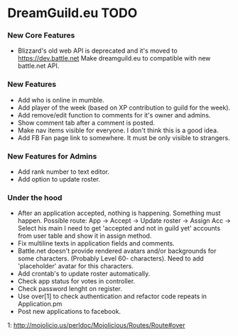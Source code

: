# DreamGuild.eu TODO


### New Core Features

* Blizzard's old web API is deprecated and it's moved to https://dev.battle.net
  Make dreamguild.eu to compatible with new battle.net API.


### New Features

* Add who is online in mumble.
* Add player of the week (based on XP contribution to guild for the week).
* Add remove/edit function to comments for it's owner and admins.
* Show comment tab after a comment is posted.
* Make nav items visible for everyone. I don't think this is a good idea.
* Add FB Fan page link to somewhere. It must be only visible to strangers.


### New Features for Admins

* Add rank number to text editor.
* Add option to update roster.


### Under the hood

* After an application accepted, nothing is happening. Something must happen.
  Possible route:
    App -> Accept -> Update roster -> Assign Acc -> Select his main
  I need to get 'accepted and not in guild yet' accounts from user table
  and show it in assign method.
* Fix multiline texts in application fields and comments.
* Battle.net doesn't provide rendered avatars and/or backgrounds for some
  characters. (Probably Level 60- characters). Need to add 'placeholder'
  avatar for this characters.
* Add crontab's to update roster automatically.
* Check app status for votes in controller.
* Check password lenght on register.
* Use over[1] to check authentication and refactor code repeats
  in Application.pm
* Post new applications to facebook.



1: http://mojolicio.us/perldoc/Mojolicious/Routes/Route#over
